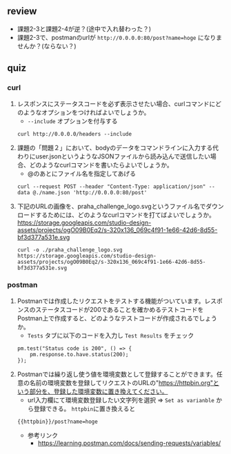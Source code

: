 ## review
* 課題2-3と課題2-4が逆？(途中で入れ替わった？)
* 課題2-3で、postmanのurlが `http://0.0.0.0:80/post?name=hoge` になりませんか？(ならない？)

## quiz
### curl
1. レスポンスにステータスコードを必ず表示させたい場合、curlコマンドにどのようなオプションをつければよいでしょうか。
    * `--include` オプションを付与する
    ```
    curl http://0.0.0.0/headers --include
    ```
2.  課題の「問題２」において、bodyのデータをコマンドラインに入力する代わりにuser.jsonというようなJSONファイルから読み込んで送信したい場合、どのようなcurlコマンドを書いたらよいでしょうか。
    * @のあとにファイル名を指定してあげる
    ```
    curl --request POST --header "Content-Type: application/json" --data @./name.json 'http://0.0.0.0:80/post'
    ```
3. 下記のURLの画像を、praha_challenge_logo.svgというファイル名でダウンロードするためには、どのようなcurlコマンドを打てばよいでしょうか。
https://storage.googleapis.com/studio-design-assets/projects/ogO09B0Eq2/s-320x136_069c4f91-1e66-42d6-8d55-bf3d377a531e.svg
    ```
    curl -o ./praha_challenge_logo.svg https://storage.googleapis.com/studio-design-assets/projects/ogO09B0Eq2/s-320x136_069c4f91-1e66-42d6-8d55-bf3d377a531e.svg
    ```

### postman
1. Postmanでは作成したリクエストをテストする機能がついています。レスポンスのステータスコードが200であることを確かめるテストコードをPostman上で作成すると、どのようなテストコードが作成されるでしょうか。
    * `Tests` タブに以下のコードを入力し `Test Results` をチェック
    ```
    pm.test("Status code is 200", () => {
        pm.response.to.have.status(200);
    });
    ```
2. Postmanでは繰り返し使う値を環境変数として登録することができます。任意の名前の環境変数を登録してリクエストのURLの"https://httpbin.org"という部分を、登録した環境変数に置き換えてください。
    * url入力欄にて環境変数登録したい文字列を選択 ⇒ `Set as varianble` から登録できる。 `httpbin`に置き換えると
    ```
    {{httpbin}}/post?name=hoge
    ```
    * 参考リンク
        * https://learning.postman.com/docs/sending-requests/variables/
